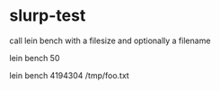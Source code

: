 # slurp-test

call lein bench with a filesize and optionally a filename

lein bench 50

lein bench 4194304 /tmp/foo.txt
